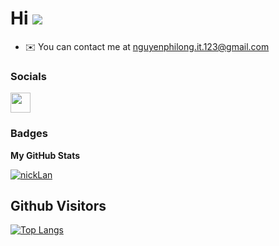 # Hi ![](https://user-images.githubusercontent.com/18350557/176309783-0785949b-9127-417c-8b55-ab5a4333674e.gif)

- ✉️ You can contact me at [nguyenphilong.it.123@gmail.com](mailto:nguyenphilong.it.123@gmail.com)

### Socials

<p align="left">
	<a href="https://www.github.com/NguyenPhiLongIT" target="_blank" rel="noreferrer">
		<picture>
			<source media="(prefers-color-scheme: dark)" srcset="https://raw.githubusercontent.com/danielcranney/readme-generator/main/public/icons/socials/github-dark.svg" />
			<source media="(prefers-color-scheme: light)" srcset="https://raw.githubusercontent.com/danielcranney/readme-generator/main/public/icons/socials/github.svg" />
			<img src="https://raw.githubusercontent.com/danielcranney/readme-generator/main/public/icons/socials/github.svg" width="32" height="32" />
		</picture>
	</a>
</p>

### Badges

<b>My GitHub Stats</b>

<a href="https://github.com/NguyenPhiLongIT" align="left"><img src="https://github-readme-stats.vercel.app/api/top-langs/?username=NguyenPhiLongIT&layout=compact&theme=codeSTACKr&card_width=450" alt="nickLan" /></a>

## Github Visitors

[![Top Langs](https://profile-counter.glitch.me/NguyenPhiLongIT/count.svg)](https://github.com/NguyenPhiLongIT)
